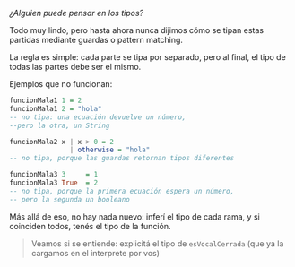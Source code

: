 _¿Alguien puede pensar en los tipos?_

Todo muy lindo, pero hasta ahora nunca dijimos cómo se tipan estas partidas mediante guardas o pattern matching. 

La regla es simple: cada parte se tipa por separado, pero al final, el tipo de todas las partes debe ser el mismo. 

Ejemplos que no funcionan: 

```haskell
funcionMala1 1 = 2
funcionMala1 2 = "hola"
-- no tipa: una ecuación devuelve un número,
--pero la otra, un String

funcionMala2 x | x > 0 = 2
               | otherwise = "hola"
-- no tipa, porque las guardas retornan tipos diferentes

funcionMala3 3     = 1
funcionMala3 True  = 2
-- no tipa, porque la primera ecuación espera un número, 
-- pero la segunda un booleano
```

Más allá de eso, no hay nada nuevo: inferí el tipo de cada rama, y si coinciden todos, tenés el tipo de la función.

> Veamos si se entiende: explicitá el tipo de `esVocalCerrada` (que ya la cargamos en el interprete por vos)